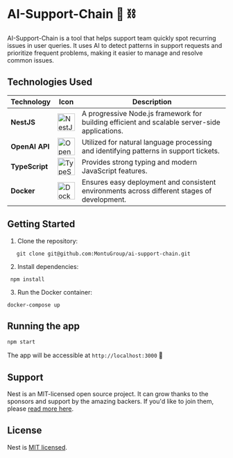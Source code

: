 # AI-Support-Chain 🤖 ⛓️

AI-Support-Chain is a tool that helps support team quickly spot recurring issues in user queries. It uses AI to detect patterns in support requests and prioritize frequent problems, making it easier to manage and resolve common issues.

## Technologies Used

| Technology    | Icon                                                                                          | Description                                                                                             |
| ------------- | --------------------------------------------------------------------------------------------- | ------------------------------------------------------------------------------------------------------- |
| **NestJS**    | <img src="https://nestjs.com/img/logo-small.svg" alt="NestJS Icon" width="40"/>                | A progressive Node.js framework for building efficient and scalable server-side applications.            |
| **OpenAI API**| <img src="https://upload.wikimedia.org/wikipedia/commons/4/4d/OpenAI_Logo.svg" alt="OpenAI Icon" width="40">            | Utilized for natural language processing and identifying patterns in support tickets.                    |
| **TypeScript**| <img src="https://cdn.jsdelivr.net/gh/devicons/devicon/icons/typescript/typescript-original.svg" alt="TypeScript Icon" width="40"/> | Provides strong typing and modern JavaScript features.                                                   |
| **Docker**    | <img src="https://cdn.jsdelivr.net/gh/devicons/devicon/icons/docker/docker-original.svg" alt="Docker Icon" width="40"/>   | Ensures easy deployment and consistent environments across different stages of development.              |


## Getting Started

1. Clone the repository:

```
   git clone git@github.com:MontuGroup/ai-support-chain.git
```

2. Install dependencies:

```
 npm install
```

3. Run the Docker container:
  
  ```
  docker-compose up
  ```

## Running the app

```bash
npm start
```

The app will be accessible at `http://localhost:3000` 🚀 

## Support

Nest is an MIT-licensed open source project. It can grow thanks to the sponsors and support by the amazing backers. If you'd like to join them, please [read more here](https://docs.nestjs.com/support).

## License

Nest is [MIT licensed](LICENSE).
